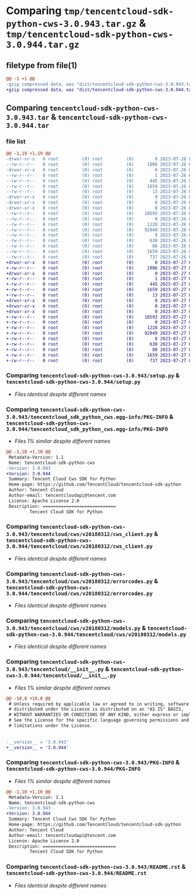 # Comparing `tmp/tencentcloud-sdk-python-cws-3.0.943.tar.gz` & `tmp/tencentcloud-sdk-python-cws-3.0.944.tar.gz`

## filetype from file(1)

```diff
@@ -1 +1 @@
-gzip compressed data, was "dist/tencentcloud-sdk-python-cws-3.0.943.tar", last modified: Wed Jul 26 00:35:20 2023, max compression
+gzip compressed data, was "dist/tencentcloud-sdk-python-cws-3.0.944.tar", last modified: Thu Jul 27 02:13:27 2023, max compression
```

## Comparing `tencentcloud-sdk-python-cws-3.0.943.tar` & `tencentcloud-sdk-python-cws-3.0.944.tar`

### file list

```diff
@@ -1,19 +1,19 @@
-drwxr-xr-x   0 root         (0) root         (0)        0 2023-07-26 00:35:20.000000 tencentcloud-sdk-python-cws-3.0.943/
--rw-r--r--   0 root         (0) root         (0)     1006 2023-07-26 00:35:20.000000 tencentcloud-sdk-python-cws-3.0.943/setup.py
-drwxr-xr-x   0 root         (0) root         (0)        0 2023-07-26 00:35:20.000000 tencentcloud-sdk-python-cws-3.0.943/tencentcloud_sdk_python_cws.egg-info/
--rw-r--r--   0 root         (0) root         (0)        1 2023-07-26 00:35:20.000000 tencentcloud-sdk-python-cws-3.0.943/tencentcloud_sdk_python_cws.egg-info/dependency_links.txt
--rw-r--r--   0 root         (0) root         (0)      445 2023-07-26 00:35:20.000000 tencentcloud-sdk-python-cws-3.0.943/tencentcloud_sdk_python_cws.egg-info/SOURCES.txt
--rw-r--r--   0 root         (0) root         (0)     1659 2023-07-26 00:35:20.000000 tencentcloud-sdk-python-cws-3.0.943/tencentcloud_sdk_python_cws.egg-info/PKG-INFO
--rw-r--r--   0 root         (0) root         (0)       13 2023-07-26 00:35:20.000000 tencentcloud-sdk-python-cws-3.0.943/tencentcloud_sdk_python_cws.egg-info/top_level.txt
-drwxr-xr-x   0 root         (0) root         (0)        0 2023-07-26 00:35:20.000000 tencentcloud-sdk-python-cws-3.0.943/tencentcloud/
-drwxr-xr-x   0 root         (0) root         (0)        0 2023-07-26 00:35:20.000000 tencentcloud-sdk-python-cws-3.0.943/tencentcloud/cws/
-drwxr-xr-x   0 root         (0) root         (0)        0 2023-07-26 00:35:20.000000 tencentcloud-sdk-python-cws-3.0.943/tencentcloud/cws/v20180312/
--rw-r--r--   0 root         (0) root         (0)    18593 2023-07-26 00:35:20.000000 tencentcloud-sdk-python-cws-3.0.943/tencentcloud/cws/v20180312/cws_client.py
--rw-r--r--   0 root         (0) root         (0)        0 2023-07-26 00:35:20.000000 tencentcloud-sdk-python-cws-3.0.943/tencentcloud/cws/v20180312/__init__.py
--rw-r--r--   0 root         (0) root         (0)     1228 2023-07-26 00:35:20.000000 tencentcloud-sdk-python-cws-3.0.943/tencentcloud/cws/v20180312/errorcodes.py
--rw-r--r--   0 root         (0) root         (0)    92049 2023-07-26 00:35:20.000000 tencentcloud-sdk-python-cws-3.0.943/tencentcloud/cws/v20180312/models.py
--rw-r--r--   0 root         (0) root         (0)        0 2023-07-26 00:35:20.000000 tencentcloud-sdk-python-cws-3.0.943/tencentcloud/cws/__init__.py
--rw-r--r--   0 root         (0) root         (0)      630 2023-07-26 00:35:20.000000 tencentcloud-sdk-python-cws-3.0.943/tencentcloud/__init__.py
--rw-r--r--   0 root         (0) root         (0)       88 2023-07-26 00:35:20.000000 tencentcloud-sdk-python-cws-3.0.943/setup.cfg
--rw-r--r--   0 root         (0) root         (0)     1659 2023-07-26 00:35:20.000000 tencentcloud-sdk-python-cws-3.0.943/PKG-INFO
--rw-r--r--   0 root         (0) root         (0)      737 2023-07-26 00:35:20.000000 tencentcloud-sdk-python-cws-3.0.943/README.rst
+drwxr-xr-x   0 root         (0) root         (0)        0 2023-07-27 02:13:27.000000 tencentcloud-sdk-python-cws-3.0.944/
+-rw-r--r--   0 root         (0) root         (0)     1006 2023-07-27 02:13:27.000000 tencentcloud-sdk-python-cws-3.0.944/setup.py
+drwxr-xr-x   0 root         (0) root         (0)        0 2023-07-27 02:13:27.000000 tencentcloud-sdk-python-cws-3.0.944/tencentcloud_sdk_python_cws.egg-info/
+-rw-r--r--   0 root         (0) root         (0)        1 2023-07-27 02:13:27.000000 tencentcloud-sdk-python-cws-3.0.944/tencentcloud_sdk_python_cws.egg-info/dependency_links.txt
+-rw-r--r--   0 root         (0) root         (0)      445 2023-07-27 02:13:27.000000 tencentcloud-sdk-python-cws-3.0.944/tencentcloud_sdk_python_cws.egg-info/SOURCES.txt
+-rw-r--r--   0 root         (0) root         (0)     1659 2023-07-27 02:13:27.000000 tencentcloud-sdk-python-cws-3.0.944/tencentcloud_sdk_python_cws.egg-info/PKG-INFO
+-rw-r--r--   0 root         (0) root         (0)       13 2023-07-27 02:13:27.000000 tencentcloud-sdk-python-cws-3.0.944/tencentcloud_sdk_python_cws.egg-info/top_level.txt
+drwxr-xr-x   0 root         (0) root         (0)        0 2023-07-27 02:13:27.000000 tencentcloud-sdk-python-cws-3.0.944/tencentcloud/
+drwxr-xr-x   0 root         (0) root         (0)        0 2023-07-27 02:13:27.000000 tencentcloud-sdk-python-cws-3.0.944/tencentcloud/cws/
+drwxr-xr-x   0 root         (0) root         (0)        0 2023-07-27 02:13:27.000000 tencentcloud-sdk-python-cws-3.0.944/tencentcloud/cws/v20180312/
+-rw-r--r--   0 root         (0) root         (0)    18593 2023-07-27 02:13:27.000000 tencentcloud-sdk-python-cws-3.0.944/tencentcloud/cws/v20180312/cws_client.py
+-rw-r--r--   0 root         (0) root         (0)        0 2023-07-27 02:13:27.000000 tencentcloud-sdk-python-cws-3.0.944/tencentcloud/cws/v20180312/__init__.py
+-rw-r--r--   0 root         (0) root         (0)     1228 2023-07-27 02:13:27.000000 tencentcloud-sdk-python-cws-3.0.944/tencentcloud/cws/v20180312/errorcodes.py
+-rw-r--r--   0 root         (0) root         (0)    92049 2023-07-27 02:13:27.000000 tencentcloud-sdk-python-cws-3.0.944/tencentcloud/cws/v20180312/models.py
+-rw-r--r--   0 root         (0) root         (0)        0 2023-07-27 02:13:27.000000 tencentcloud-sdk-python-cws-3.0.944/tencentcloud/cws/__init__.py
+-rw-r--r--   0 root         (0) root         (0)      630 2023-07-27 02:13:27.000000 tencentcloud-sdk-python-cws-3.0.944/tencentcloud/__init__.py
+-rw-r--r--   0 root         (0) root         (0)       88 2023-07-27 02:13:27.000000 tencentcloud-sdk-python-cws-3.0.944/setup.cfg
+-rw-r--r--   0 root         (0) root         (0)     1659 2023-07-27 02:13:27.000000 tencentcloud-sdk-python-cws-3.0.944/PKG-INFO
+-rw-r--r--   0 root         (0) root         (0)      737 2023-07-27 02:13:27.000000 tencentcloud-sdk-python-cws-3.0.944/README.rst
```

### Comparing `tencentcloud-sdk-python-cws-3.0.943/setup.py` & `tencentcloud-sdk-python-cws-3.0.944/setup.py`

 * *Files identical despite different names*

### Comparing `tencentcloud-sdk-python-cws-3.0.943/tencentcloud_sdk_python_cws.egg-info/PKG-INFO` & `tencentcloud-sdk-python-cws-3.0.944/tencentcloud_sdk_python_cws.egg-info/PKG-INFO`

 * *Files 1% similar despite different names*

```diff
@@ -1,10 +1,10 @@
 Metadata-Version: 1.1
 Name: tencentcloud-sdk-python-cws
-Version: 3.0.943
+Version: 3.0.944
 Summary: Tencent Cloud Cws SDK for Python
 Home-page: https://github.com/TencentCloud/tencentcloud-sdk-python
 Author: Tencent Cloud
 Author-email: tencentcloudapi@tencent.com
 License: Apache License 2.0
 Description: ============================
         Tencent Cloud SDK for Python
```

### Comparing `tencentcloud-sdk-python-cws-3.0.943/tencentcloud/cws/v20180312/cws_client.py` & `tencentcloud-sdk-python-cws-3.0.944/tencentcloud/cws/v20180312/cws_client.py`

 * *Files identical despite different names*

### Comparing `tencentcloud-sdk-python-cws-3.0.943/tencentcloud/cws/v20180312/errorcodes.py` & `tencentcloud-sdk-python-cws-3.0.944/tencentcloud/cws/v20180312/errorcodes.py`

 * *Files identical despite different names*

### Comparing `tencentcloud-sdk-python-cws-3.0.943/tencentcloud/cws/v20180312/models.py` & `tencentcloud-sdk-python-cws-3.0.944/tencentcloud/cws/v20180312/models.py`

 * *Files identical despite different names*

### Comparing `tencentcloud-sdk-python-cws-3.0.943/tencentcloud/__init__.py` & `tencentcloud-sdk-python-cws-3.0.944/tencentcloud/__init__.py`

 * *Files 1% similar despite different names*

```diff
@@ -10,8 +10,8 @@
 # Unless required by applicable law or agreed to in writing, software
 # distributed under the License is distributed on an "AS IS" BASIS,
 # WITHOUT WARRANTIES OR CONDITIONS OF ANY KIND, either express or implied.
 # See the License for the specific language governing permissions and
 # limitations under the License.
 
 
-__version__ = '3.0.943'
+__version__ = '3.0.944'
```

### Comparing `tencentcloud-sdk-python-cws-3.0.943/PKG-INFO` & `tencentcloud-sdk-python-cws-3.0.944/PKG-INFO`

 * *Files 1% similar despite different names*

```diff
@@ -1,10 +1,10 @@
 Metadata-Version: 1.1
 Name: tencentcloud-sdk-python-cws
-Version: 3.0.943
+Version: 3.0.944
 Summary: Tencent Cloud Cws SDK for Python
 Home-page: https://github.com/TencentCloud/tencentcloud-sdk-python
 Author: Tencent Cloud
 Author-email: tencentcloudapi@tencent.com
 License: Apache License 2.0
 Description: ============================
         Tencent Cloud SDK for Python
```

### Comparing `tencentcloud-sdk-python-cws-3.0.943/README.rst` & `tencentcloud-sdk-python-cws-3.0.944/README.rst`

 * *Files identical despite different names*

